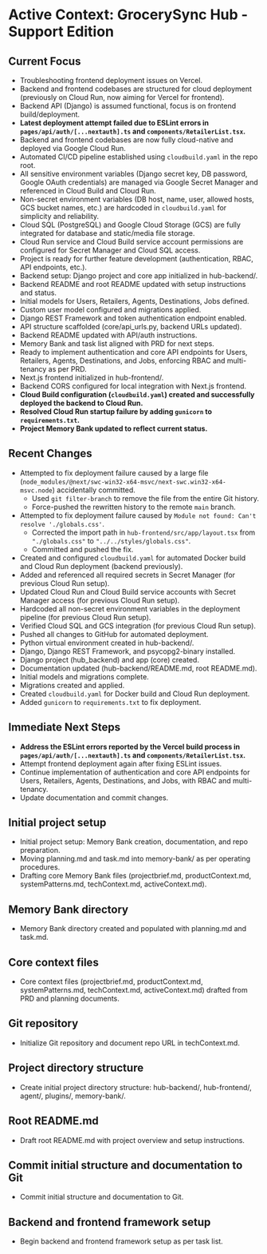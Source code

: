 # Active Context: GrocerySync Hub - Support Edition

## Current Focus
- Troubleshooting frontend deployment issues on Vercel.
- Backend and frontend codebases are structured for cloud deployment (previously on Cloud Run, now aiming for Vercel for frontend).
- Backend API (Django) is assumed functional, focus is on frontend build/deployment.
- **Latest deployment attempt failed due to ESLint errors in `pages/api/auth/[...nextauth].ts` and `components/RetailerList.tsx`.**
- Backend and frontend codebases are now fully cloud-native and deployed via Google Cloud Run.
- Automated CI/CD pipeline established using `cloudbuild.yaml` in the repo root.
- All sensitive environment variables (Django secret key, DB password, Google OAuth credentials) are managed via Google Secret Manager and referenced in Cloud Build and Cloud Run.
- Non-secret environment variables (DB host, name, user, allowed hosts, GCS bucket names, etc.) are hardcoded in `cloudbuild.yaml` for simplicity and reliability.
- Cloud SQL (PostgreSQL) and Google Cloud Storage (GCS) are fully integrated for database and static/media file storage.
- Cloud Run service and Cloud Build service account permissions are configured for Secret Manager and Cloud SQL access.
- Project is ready for further feature development (authentication, RBAC, API endpoints, etc.).
- Backend setup: Django project and core app initialized in hub-backend/.
- Backend README and root README updated with setup instructions and status.
- Initial models for Users, Retailers, Agents, Destinations, Jobs defined.
- Custom user model configured and migrations applied.
- Django REST Framework and token authentication endpoint enabled.
- API structure scaffolded (core/api_urls.py, backend URLs updated).
- Backend README updated with API/auth instructions.
- Memory Bank and task list aligned with PRD for next steps.
- Ready to implement authentication and core API endpoints for Users, Retailers, Agents, Destinations, and Jobs, enforcing RBAC and multi-tenancy as per PRD.
- Next.js frontend initialized in hub-frontend/.
- Backend CORS configured for local integration with Next.js frontend.
- **Cloud Build configuration (`cloudbuild.yaml`) created and successfully deployed the backend to Cloud Run.**
- **Resolved Cloud Run startup failure by adding `gunicorn` to `requirements.txt`.**
- **Project Memory Bank updated to reflect current status.**

## Recent Changes
- Attempted to fix deployment failure caused by a large file (`node_modules/@next/swc-win32-x64-msvc/next-swc.win32-x64-msvc.node`) accidentally committed.
    - Used `git filter-branch` to remove the file from the entire Git history.
    - Force-pushed the rewritten history to the remote `main` branch.
- Attempted to fix deployment failure caused by `Module not found: Can't resolve './globals.css'`.
    - Corrected the import path in `hub-frontend/src/app/layout.tsx` from `"./globals.css"` to `"../../styles/globals.css"`.
    - Committed and pushed the fix.
- Created and configured `cloudbuild.yaml` for automated Docker build and Cloud Run deployment (backend previously).
- Added and referenced all required secrets in Secret Manager (for previous Cloud Run setup).
- Updated Cloud Run and Cloud Build service accounts with Secret Manager access (for previous Cloud Run setup).
- Hardcoded all non-secret environment variables in the deployment pipeline (for previous Cloud Run setup).
- Verified Cloud SQL and GCS integration (for previous Cloud Run setup).
- Pushed all changes to GitHub for automated deployment.
- Python virtual environment created in hub-backend/.
- Django, Django REST Framework, and psycopg2-binary installed.
- Django project (hub_backend) and app (core) created.
- Documentation updated (hub-backend/README.md, root README.md).
- Initial models and migrations complete.
- Migrations created and applied.
- Created `cloudbuild.yaml` for Docker build and Cloud Run deployment.
- Added `gunicorn` to `requirements.txt` to fix deployment.

## Immediate Next Steps
- **Address the ESLint errors reported by the Vercel build process in `pages/api/auth/[...nextauth].ts` and `components/RetailerList.tsx`.**
- Attempt frontend deployment again after fixing ESLint issues.
- Continue implementation of authentication and core API endpoints for Users, Retailers, Agents, Destinations, and Jobs, with RBAC and multi-tenancy.
- Update documentation and commit changes.

## Initial project setup
- Initial project setup: Memory Bank creation, documentation, and repo preparation.
- Moving planning.md and task.md into memory-bank/ as per operating procedures.
- Drafting core Memory Bank files (projectbrief.md, productContext.md, systemPatterns.md, techContext.md, activeContext.md).

## Memory Bank directory
- Memory Bank directory created and populated with planning.md and task.md.

## Core context files
- Core context files (projectbrief.md, productContext.md, systemPatterns.md, techContext.md, activeContext.md) drafted from PRD and planning documents.

## Git repository
- Initialize Git repository and document repo URL in techContext.md.

## Project directory structure
- Create initial project directory structure: hub-backend/, hub-frontend/, agent/, plugins/, memory-bank/.

## Root README.md
- Draft root README.md with project overview and setup instructions.

## Commit initial structure and documentation to Git
- Commit initial structure and documentation to Git.

## Backend and frontend framework setup
- Begin backend and frontend framework setup as per task list. 